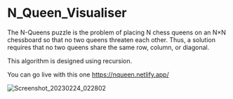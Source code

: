 # N_Queen_Visualiser

The N-Queens puzzle is the problem of placing N chess queens on an N×N chessboard so that no two queens threaten each other. Thus, a solution requires that no two queens share the same row, column, or diagonal.

This algorithm is designed using recursion.

You can go live with this one https://nqueen.netlify.app/

![Screenshot_20230224_022802](https://user-images.githubusercontent.com/121565367/221029611-e2c28760-71ab-4f8c-82c3-7b55177aa065.png)

